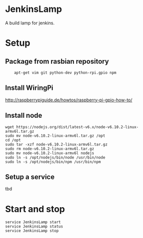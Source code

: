 # JenkinsLamp
A build lamp for jenkins.

# Setup

## Package from rasbian repository

        apt-get vim git python-dev python-rpi.gpio npm

## Install WiringPi

http://raspberrypiguide.de/howtos/raspberry-pi-gpio-how-to/

## Install node

    wget https://nodejs.org/dist/latest-v6.x/node-v6.10.2-linux-armv6l.tar.gz
    sudo mv node-v6.10.2-linux-armv6l.tar.gz /opt
    cd /opt
    sudo tar -xzf node-v6.10.2-linux-armv6l.tar.gz
    sudo rm node-v6.10.2-linux-armv6l.tar.gz
    sudo mv node-v6.10.2-linux-armv6l nodejs
    sudo ln -s /opt/nodejs/bin/node /usr/bin/node
    sudo ln -s /opt/nodejs/bin/npm /usr/bin/npm

## Setup a service

tbd

# Start and stop

    service JenkinsLamp start
    service JenkinsLamp status
    service JenkinsLamp stop
    
